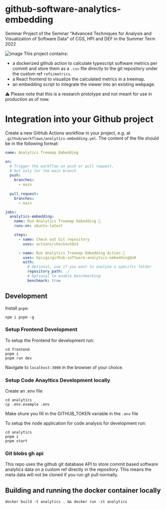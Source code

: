 # github-software-analytics-embedding
Seminar Project of the Seminar "Advanced Techniques for Analysis and Visualization of Software Data" of CGS, HPI and DEF in the Summer Term 2022

![image](https://user-images.githubusercontent.com/33397387/194839012-0c3efa5c-29cf-41b3-a686-1e9fd310c1a2.png)
This project contains:
- a dockerized github action to calculate typescript software metrics per commit and store them as a `.csv` file directly to the git repository under the custom ref `refs/metrics`.
- a React frontend to visualize the calculated metrics in a treemap.
- an embedding script to integrate the viewer into an existing webpage.

⚠️ Please note that this is a research prototype and not meant for use in production as of now.

# Integration into your Github project
Create a new GitHub Actions workflow in your project, e.g. at `.github/workflows/analytics-embedding.yml`. The content of the file should be in the following format:
```yaml
name: Analytics Treemap Embedding

on:
  # Trigger the workflow on push or pull request,
  # but only for the main branch
  push:
    branches:
      - main
      
  pull_request:
    branches:
      - main

jobs:
  analytics-embedding:
    name: Run Analytics Treemap Embedding 🔎
    runs-on: ubuntu-latest

    steps:
      - name: Check out Git repository
        uses: actions/checkout@v3

      - name: Run Analytics Treemap Embedding Action 🚀
        uses: hpicgs/github-software-analytics-embedding@v0
        with:
          # Optional, use if you want to analyse a specific folder
          repository_path: ./
          # Optional to enable benchmarking
          benchmark: true
```
## Development

Install `pnpm`:

```
npm i pnpm -g
```

### Setup Frontend Development
To setup the Frontend for development run:

```
cd frontend
pnpm i
pnpm run dev
```

Navigate to `localhost:3000` in the browser of your choice.

### Setup Code Anayltics Development locally
Create an .env file
```
cd analytics
cp .env.example .env
```
Make shure you fill in the GITHUB_TOKEN variable in the `.env` file

To setup the node application for code analysis for development run:
```
cd analytics
pnpm i
pnpm start
```

### Git blobs gh api
This repo uses the github git database API to store commit based software analytics data on a custom ref directly in the repository. This means the meta data will not be cloned if you run git pull normally.

## Building and running the docker container locally
```
docker build -t analytics . && docker run -it analytics
```
